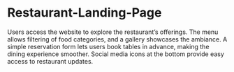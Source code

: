 # Restaurant-Landing-Page
Users access the website to explore the restaurant’s offerings. The menu allows filtering of food categories, and a gallery showcases the ambiance. A simple reservation form lets users book tables in advance, making the dining experience smoother. Social media icons at the bottom provide easy access to restaurant updates.
